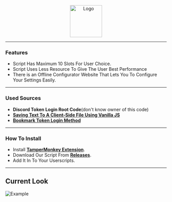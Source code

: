 <p align="center">
  <a><img src="https://raw.githubusercontent.com/WiLuX-Source/Discord-Token-Login/master/Resources/NewLogo.png" height="100px" alt="Logo"></a></p>

___
### Features
- Script Has Maximum 10 Slots For User Choice.
- Script Uses Less Resource To Give The User Best Performance
- There is an Offline Configurator Website That Lets You To Configure Your Settings Easily.
___
### Used Sources
- **Discord Token Login Root Code**(don't know owner of this code)
- **[Saving Text To A Client-Side File Using Vanilla JS](https://robkendal.co.uk/blog/2020-04-17-saving-text-to-client-side-file-using-vanilla-js)**
- **[Bookmark Token Login Method](https://github.com/Kappador/Token-Bookmark-Login)**
___
### How To Install
- Install **[TamperMonkey Extension](https://chrome.google.com/webstore/detail/tampermonkey/dhdgffkkebhmkfjojejmpbldmpobfkfo)**.
- Download Our Script From **[Releases](https://github.com/CoSeR-Source/DC-Token-Login/releases)**.
- Add It In To Your Userscripts.
___
## Current Look
<img src="https://raw.githubusercontent.com/WiLuX-Source/Discord-Token-Login/master/Resources/Currentlook.png" alt="Example">
